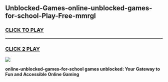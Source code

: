 
## Unblocked-Games-online-unblocked-games-for-school-Play-Free-mmrgl
<h3>
<a href="https://premium76.site?title=online-unblocked-games-for-school&ref=18A">CLICK TO PLAY</a></h3>
<hr>

<h3>
<a href="https://premium76.site?title=online-unblocked-games-for-school&ref=18A">CLICK 2 PLAY</a>
  
</h3>

<a href="https://premium76.site?title=online-unblocked-games-for-school&ref=18A"><img src="https://clearcache.store/games.png"></a>


**online-unblocked-games-for-school games unblocked: Your Gateway to Fun and Accessible Online Gaming**
